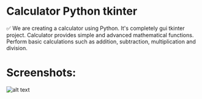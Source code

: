 # Calculator Python tkinter
  

:white_check_mark: We are creating a calculator using Python. It's completely gui tkinter project. Calculator provides simple and advanced mathematical functions.  Perform basic calculations such as addition, 
subtraction, multiplication and division.
  
  
# Screenshots:          
![alt text](screenshots/img1.png "Screenshot1")      
   
